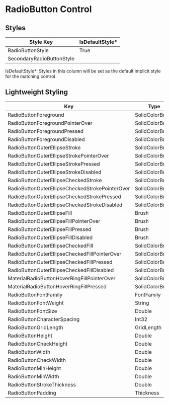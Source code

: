 # RadioButton Control
## Styles
Style Key|IsDefaultStyle*
-|-
RadioButtonStyle|True
SecondaryRadioButtonStyle|

IsDefaultStyle*: Styles in this column will be set as the default implicit style for the matching control

## Lightweight Styling
Key|Type|Value
-|-|-
RadioButtonForeground|SolidColorBrush|OnBackgroundMediumBrush
RadioButtonForegroundPointerOver|SolidColorBrush|OnBackgroundMediumBrush
RadioButtonForegroundPressed|SolidColorBrush|OnBackgroundMediumBrush
RadioButtonForegroundDisabled|SolidColorBrush|OnBackgroundDisabledBrush
RadioButtonOuterEllipseStroke|SolidColorBrush|OnBackgroundMediumBrush
RadioButtonOuterEllipseStrokePointerOver|SolidColorBrush|OnBackgroundMediumBrush
RadioButtonOuterEllipseStrokePressed|SolidColorBrush|OnBackgroundMediumBrush
RadioButtonOuterEllipseStrokeDisabled|SolidColorBrush|OnBackgroundDisabledBrush
RadioButtonOuterEllipseCheckedStroke|SolidColorBrush|PrimaryBrush
RadioButtonOuterEllipseCheckedStrokePointerOver|SolidColorBrush|PrimaryBrush
RadioButtonOuterEllipseCheckedStrokePressed|SolidColorBrush|PrimaryBrush
RadioButtonOuterEllipseCheckedStrokeDisabled|SolidColorBrush|PrimaryBrush
RadioButtonOuterEllipseFill|Brush|SystemControlTransparentBrush
RadioButtonOuterEllipseFillPointerOver|Brush|SystemControlTransparentBrush
RadioButtonOuterEllipseFillPressed|Brush|SystemControlTransparentBrush
RadioButtonOuterEllipseFillDisabled|Brush|SystemControlTransparentBrush
RadioButtonOuterEllipseCheckedFill|SolidColorBrush|PrimaryBrush
RadioButtonOuterEllipseCheckedFillPointerOver|SolidColorBrush|PrimaryBrush
RadioButtonOuterEllipseCheckedFillPressed|SolidColorBrush|PrimaryBrush
RadioButtonOuterEllipseCheckedFillDisabled|SolidColorBrush|PrimaryBrush
MaterialRadioButtonHoverRingFillPointerOver|SolidColorBrush|PrimaryHoverBrush
MaterialRadioButtonHoverRingFillPressed|SolidColorBrush|PrimaryFocusedBrush
RadioButtonFontFamily|FontFamily|MaterialRegularFontFamily
RadioButtonFontWeight|String|BodySmallFontWeight
RadioButtonFontSize|Double|BodySmallFontSize
RadioButtonCharacterSpacing|Int32|BodySmallCharacterSpacing
RadioButtonGridLength|GridLength|40
RadioButtonHeight|Double|40
RadioButtonCheckHeight|Double|20
RadioButtonWidth|Double|40
RadioButtonCheckWidth|Double|20
RadioButtonMinHeight|Double|40
RadioButtonMinWidth|Double|40
RadioButtonStrokeThickness|Double|2
RadioButtonPadding|Thickness|4,0,0,0
